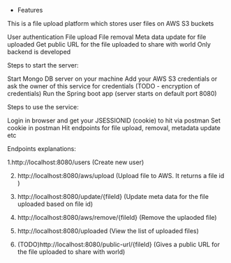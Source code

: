 - Features

This is a file upload platform which stores user files on AWS S3 buckets

User authentication
File upload
File removal
Meta data update for file uploaded
Get public URL for the file uploaded to share with world
Only backend is developed


Steps to start the server:

Start Mongo DB server on your machine
Add your AWS S3 credentials or ask the owner of this service for credentials (TODO - encryption of credentials)
Run the Spring boot app (server starts on default port 8080)

Steps to use the service:

Login in browser and get your JSESSIONID (cookie) to hit via postman
Set cookie in postman
Hit endpoints for file upload, removal, metadata update etc

Endpoints explanations:

1.http://localhost:8080/users (Create new user)

2. http://localhost:8080/aws/upload (Upload file to AWS. It returns a file id )

3. http://localhost:8080/update/{fileId} (Update meta data for the file uploaded based on file id)

4. http://localhost:8080/aws/remove/{fileId} (Remove the uplaoded file)

5. http://localhost:8080/uploaded (View the list of uploaded files)

6. (TODO)http://localhost:8080/public-url/{fileId} (Gives a public URL for the file uploaded to share with world)